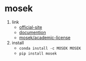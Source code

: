 # mosek

1. link
   * [official-site](https://www.mosek.com/)
   * [documention](https://docs.mosek.com/latest/pythonfusion/index.html)
   * [mosek/academic-license](https://www.mosek.com/products/academic-licenses/)
2. install
   * `conda install -c MOSEK MOSEK`
   * `pip install mosek`
